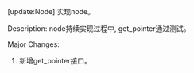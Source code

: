 [update:Node] 实现node。

Description:
node持续实现过程中, get_pointer通过测试。

Major Changes:
1. 新增get_pointer接口。